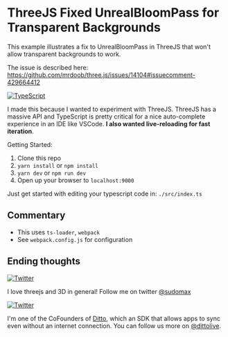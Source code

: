 # ThreeJS Fixed UnrealBloomPass for Transparent Backgrounds

This example illustrates a fix to UnrealBloomPass in ThreeJS that won't allow transparent backgrounds to work. 

The issue is described here:
https://github.com/mrdoob/three.js/issues/14104#issuecomment-429664412

[![TypeScript](https://badges.frapsoft.com/typescript/love/typescript-125x28.png?v=101)](https://github.com/ellerbrock/typescript-badges/)

I made this because I wanted to experiment with ThreeJS. ThreeJS has a massive API and TypeScript is pretty critical for a nice auto-complete experience in an IDE like VSCode. __I also wanted live-reloading for fast iteration__. 

Getting Started:

1. Clone this repo
2. `yarn install` or `npm install`
3. `yarn dev` or `npm run dev`
4. Open up your browser to `localhost:9000`

Just get started with editing your typescript code in: `./src/index.ts`

## Commentary

* This uses `ts-loader`, `webpack`
* See `webpack.config.js` for configuration

## Ending thoughts
  

[![Twitter](https://img.shields.io/twitter/url/https/twitter.com/sudomax.svg?style=social&label=Follow%20%40sudomax)](https://twitter.com/sudomax)

I love threejs and 3D in general! Follow me on twitter [@sudomax](https://twitter.com/sudomax)

[![Twitter](https://img.shields.io/twitter/url/https/twitter.com/dittolive.svg?style=social&label=Follow%20%40dittolive)](https://twitter.com/dittolive)

I'm one of the CoFounders of [Ditto](https://www.ditto.live), which an SDK that allows apps to sync even without an internet connection. You can follow us more on [@dittolive](https://twitter.com/dittolive).